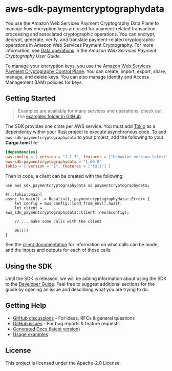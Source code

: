 # aws-sdk-paymentcryptographydata

You use the Amazon Web Services Payment Cryptography Data Plane to manage how encryption keys are used for payment-related transaction processing and associated cryptographic operations. You can encrypt, decrypt, generate, verify, and translate payment-related cryptographic operations in Amazon Web Services Payment Cryptography. For more information, see [Data operations](https://docs.aws.amazon.com/payment-cryptography/latest/userguide/data-operations.html) in the _Amazon Web Services Payment Cryptography User Guide_.

To manage your encryption keys, you use the [Amazon Web Services Payment Cryptography Control Plane](https://docs.aws.amazon.com/payment-cryptography/latest/APIReference/Welcome.html). You can create, import, export, share, manage, and delete keys. You can also manage Identity and Access Management (IAM) policies for keys.

## Getting Started

> Examples are available for many services and operations, check out the
> [examples folder in GitHub](https://github.com/awslabs/aws-sdk-rust/tree/main/examples).

The SDK provides one crate per AWS service. You must add [Tokio](https://crates.io/crates/tokio)
as a dependency within your Rust project to execute asynchronous code. To add `aws-sdk-paymentcryptographydata` to
your project, add the following to your **Cargo.toml** file:

```toml
[dependencies]
aws-config = { version = "1.1.7", features = ["behavior-version-latest"] }
aws-sdk-paymentcryptographydata = "1.60.0"
tokio = { version = "1", features = ["full"] }
```

Then in code, a client can be created with the following:

```rust,no_run
use aws_sdk_paymentcryptographydata as paymentcryptographydata;

#[::tokio::main]
async fn main() -> Result<(), paymentcryptographydata::Error> {
    let config = aws_config::load_from_env().await;
    let client = aws_sdk_paymentcryptographydata::Client::new(&config);

    // ... make some calls with the client

    Ok(())
}
```

See the [client documentation](https://docs.rs/aws-sdk-paymentcryptographydata/latest/aws_sdk_paymentcryptographydata/client/struct.Client.html)
for information on what calls can be made, and the inputs and outputs for each of those calls.

## Using the SDK

Until the SDK is released, we will be adding information about using the SDK to the
[Developer Guide](https://docs.aws.amazon.com/sdk-for-rust/latest/dg/welcome.html). Feel free to suggest
additional sections for the guide by opening an issue and describing what you are trying to do.

## Getting Help

* [GitHub discussions](https://github.com/awslabs/aws-sdk-rust/discussions) - For ideas, RFCs & general questions
* [GitHub issues](https://github.com/awslabs/aws-sdk-rust/issues/new/choose) - For bug reports & feature requests
* [Generated Docs (latest version)](https://awslabs.github.io/aws-sdk-rust/)
* [Usage examples](https://github.com/awslabs/aws-sdk-rust/tree/main/examples)

## License

This project is licensed under the Apache-2.0 License.

